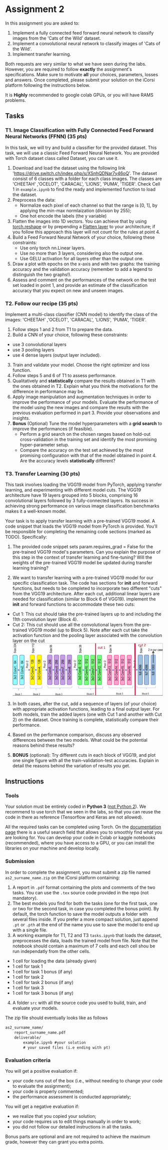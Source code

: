 # Assignment 2

In this assignment you are asked to:

1. Implement a fully connected feed forward neural network to classify images from the 'Cats of the Wild' dataset.
2. Implement a convolutional neural network to classify images of 'Cats of the Wild'.
3. Implement transfer learning.

Both requests are very similar to what we have seen during the labs. However, you are required to follow **exactly** the assignment's specifications.
Make sure to motivate **all** your choices, parameters, losses and answers.
Once completed, please submit your solution on the iCorsi platform following the instructions below. 

It is **Highly** recommended to google colab GPUs, or you will have RAMS problems.

## Tasks

### T1. Image Classification with Fully Connected Feed Forward Neural Networks (FFNN) (35 pts)

In this task, we will try and build a classifier for the provided dataset. This task, we will use a classic Feed Forward Neural Network.
You are provided with Torch dataset class called Dataset, you can use it. 

1. Download and load the dataset using the following link 'https://drive.switch.ch/index.php/s/XSnhQDNar7y46oQ'. The dataset consist of 6 classes with a folder for each class images. The classes are 'CHEETAH' ,'OCELOT', 'CARACAL', 'LIONS', 'PUMA', 'TIGER'. Check Cell 1 in `example.ipynb` to find the ready and implemented function to load the dataset. 
2. Preprocess the data:
    - Normalize each pixel of each channel so that the range is [0, 1], by applying the min-max normlaization (division by 255);
    - One hot encode the labels (the y variable)
3. Flatten the images into 1D vectors. You can achieve that by using [torch.reshape](https://pytorch.org/docs/stable/generated/torch.reshape.html) or by prepending a [Flatten layer](https://pytorch.org/docs/stable/generated/torch.nn.Flatten.html) to your architecture; if you follow this approach this layer will not count for the rules at point 4.
4. Build a Feed Forward Neural Network of your choice, following these constraints:
    - Use only torch nn.Linear layers.
    - Use no more than 3 layers, considering also the output one.
    - Use GELU activation for all layers other than the output one.
5. Draw a plot with epochs on the x-axis and with two graphs: the training accuracy and the validation accuracy (remember to add a legend to distinguish the two graphs!).
6. Assess and comment on the performances of the network on the test set loaded in point 1, and provide an estimate of the classification accuracy that you expect on new and unseen images. 


### T2. Follow our recipe (35 pts)

Implement a multi-class classifier (CNN model) to identify the class of the images: 'CHEETAH' ,'OCELOT', 'CARACAL', 'LIONS', 'PUMA', 'TIGER'.

1. Follow steps 1 and 2 from T1 to prepare the data.
2. Build a CNN of your choice, following these constraints: 
 - use 3 convolutional layers
 - use 3 pooling layers
 - use 4 dense layers (output layer included).
3. Train and validate your model. Choose the right optimizer and loss function.
4. Follow steps 5 and 6 of T1 to assess performance.
5. Qualitatively and **statistically** compare the results obtained in T1 with the ones obtained in T2. Explain what you think the motivations for the difference in performance may be.
6. Apply image manipulation and augmentation techniques in order to improve the performance of your models. Evaluate the performance of the model using the new images and compare the results with the previous evaluation performed in part 3. Provide your observations and insights.
7. **Bonus** (Optional) Tune the model hyperparameters with a **grid search** to improve the performances (if feasible).
    - Perform a grid search on the chosen ranges based on hold-out cross-validation in the training set and identify the most promising hyper-parameter setup.
    - Compare the accuracy on the test set achieved by the most promising configuration with that of the model obtained in point 4. Are the accuracy levels **statistically** different?


### T3. Transfer Learning (30 pts)

This task involves loading the VGG19 model from PyTorch, applying transfer learning, and experimenting with different model cuts.
The VGG19 architecture have 19 layers grouped into 5 blocks, comprising 16 convolutional layers followed by 3 fully-connected layers. Its success in achieving strong performance on various image classification benchmarks makes it a well-known model.

Your task is to apply transfer learning with a pre-trained VGG19 model. A code snippet that loads the VGG19 model from PyTorch is provided. You'll be responsible for completing the remaining code sections (marked as TODO).  Specifically:

1. The provided code snippet sets param.requires_grad = False for the pre-trained VGG19 model's parameters. Can you explain the purpose of this step in the context of transfer learning and fine-tuning? Will the weights of the pre-trained VGG19 model be updated during transfer learning training?

2. We want to transfer learning with a pre-trained VGG19 model for our specific classification task. The code has sections for __init__ and forward functions, but needs to be completed to incorporate two different "cuts" from the VGG19 architecture. After each cut, additional linear layers are needed for classification (similar to Block 6 of VGG19).
implement the __init__ and forward functions to accommodate these two cuts:
- Cut 1: This cut should take the pre-trained layers up to and including the 11th convolution layer (Block 4).
- Cut 2: This cut should use all the convolutional layers from the pre-trained VGG19 model (up to Block 5).
Note after each cut take the activation function and the pooling layer associated with the convolution layer on the cut
![Alt text](cuts.png)

3. In both cases, after the cut, add a sequence of layers (of your choice) with appropriate activation functions, leading to a final output layer. For both models, train the added layers (one with Cut 1 and another with Cut 2) on the dataset. Once training is complete, statistically compare their performance.

4. Based on the performance comparison, discuss any observed differences between the two models. What could be the potential reasons behind these results?
   
5. **BONUS** (optional): Try different cuts in each block of VGG19, and plot one single figure with all the train-validation-test accuracies. Explain in detail the reasons behind the variation of results you get.


## Instructions

### Tools

Your solution must be entirely coded in **Python 3** ([not Python 2](https://python3statement.org/)).
We recommend to use torch that we seen in the labs, so that you can reuse the code in there as reference (Tensorflow and Keras are not allowed). 

All the required tasks can be completed using Torch. On the [documentation page](https://pytorch.org/docs/stable/index.html) there is a useful search field that allows you to smoothly find what you are looking for. 
You can develop your code in Colab or kaggle notebooks (recommended), where you have access to a GPU, or you can install the libraries on your machine and develop locally.


### Submission

In order to complete the assignment, you must submit a zip file named `as2_surname_name.zip` on the iCorsi platform containing: 

1. A report in `.pdf` format containing the plots and comments of the two tasks. You can use the `.tex` source code provided in the repo (not mandatory).
2. The best models you find for both the tasks (one for the first task, one or two for the second task, in case you completed the bonus point). By default, the torch function to save the model outputs a folder with several files inside. If you prefer a more compact solution, just append `.pt` or `.pth` at the end of the name you use to save the model to end up with a single file.
3. A working example for T1, T2 and T3 `tasks.ipynb` that loads the dataset, preprocesses the data, loads the trained model from file. Note that the notebook should contain a maximum of 7 cells and each cell shou be run independatly from the other cells.
 - 1 cell for loading the data (already given)
 - 1 cell for task 1
 - 1 cell for task 1 bonus (if any)
 - 1 cell for task 2
 - 1 cell for task 2 bonus (if any)
 - 1 cell for task 3
 - 1 cell for task 3 bonus (if any)
4. A folder `src` with all the source code you used to build, train, and evaluate your models.

The zip file should eventually looks like as follows

```
as2_surname_name/
    report_surname_name.pdf
    deliverable/
        example.ipynb #your solution
        # your saved files (i.e ending with pt)
```


### Evaluation criteria

You will get a positive evaluation if:

- your code runs out of the box (i.e., without needing to change your code to evaluate the assignment);
- your code is properly commented;
- the performance assessment is conducted appropriately;

You will get a negative evaluation if: 

- we realize that you copied your solution;
- your code requires us to edit things manually in order to work;
- you did not follow our detailed instructions in all the tasks.

Bonus parts are optional and are not required to achieve the maximum grade, however they can grant you extra points.
